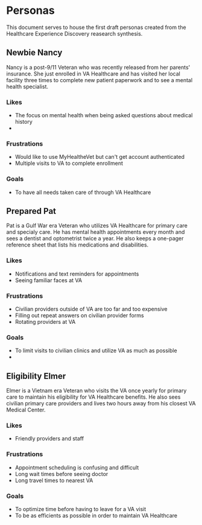 # Personas<br>
This document serves to house the first draft personas created from the Healthcare Experience Discovery reasearch synthesis.

## Newbie Nancy<br>
Nancy is a post-9/11 Veteran who was recently released from her parents' insurance. She just enrolled in VA Healthcare and has visited her local facility three times to complete new patient paperwork and to see a mental health specialist.

### Likes 
- The focus on mental health when being asked questions about medical history
- 

### Frustrations<br>
- Would like to use MyHealtheVet but can't get account authenticated
- Multiple visits to VA to complete enrollment

### Goals<br>
- To have all needs taken care of through VA Healthcare

## Prepared Pat<br>
Pat is a Gulf War era Veteran who utilizes VA Healthcare for primary care and specialy care. He has mental health appointments every month and sees a dentist and optometrist twice a year. He also keeps a one-pager reference sheet that lists his medications and disabilities.

### Likes 
- Notifications and text reminders for appointments
- Seeing familiar faces at VA

### Frustrations<br>
- Civilian providers outside of VA are too far and too expensive
- Filling out repeat answers on civilian provider forms
- Rotating providers at VA

### Goals<br>
- To limit visits to civilian clinics and utilize VA as much as possible
- 

## Eligibility Elmer<br>
Elmer is a Vietnam era Veteran who visits the VA once yearly for primary care to maintain his eligibility for VA Healthcare benefits. He also sees civilian primary care providers and lives two hours away from his closest VA Medical Center.

### Likes 
- Friendly providers and staff

### Frustrations<br>
- Appointment scheduling is confusing and difficult
- Long wait times before seeing doctor
- Long travel times to nearest VA

### Goals<br>
- To optimize time before having to leave for a VA visit
- To be as efficients as possible in order to maintain VA Healthcare

